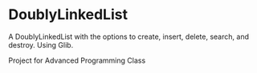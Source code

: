 # DoublyLinkedList
A DoublyLinkedList with the options to create, insert, delete, search, and destroy.
Using Glib.

Project for Advanced Programming Class
